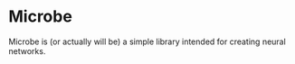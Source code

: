 Microbe
=======

Microbe is (or actually will be) a simple library intended for creating neural networks.
